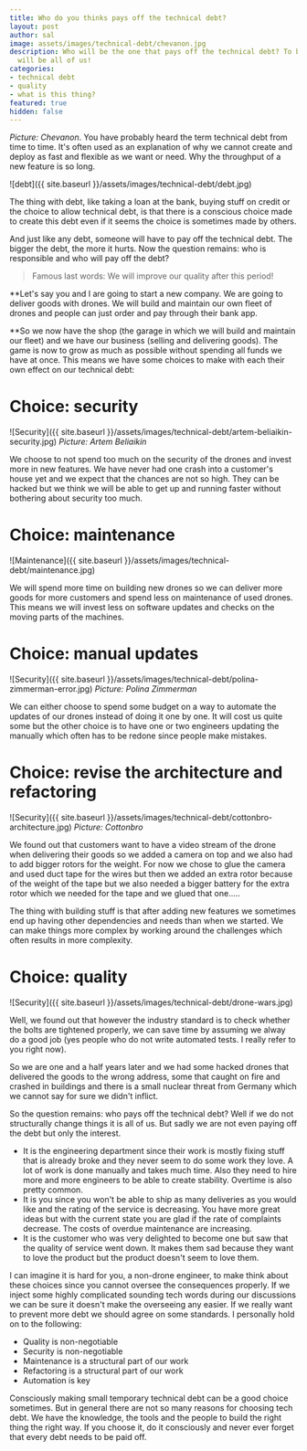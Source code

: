 ```yaml
---
title: Who do you thinks pays off the technical debt?
layout: post
author: sal
image: assets/images/technical-debt/chevanon.jpg
description: Who will be the one that pays off the technical debt? To be honest it
  will be all of us!
categories:
- technical debt
- quality
- what is this thing?
featured: true
hidden: false
---
```


*Picture: Chevanon*.
You have probably heard the term technical debt from time to time. It's often used as an explanation of why we cannot create and deploy as fast and flexible as we want or need. Why the throughput of a new feature is so long.

![debt]({{ site.baseurl }}/assets/images/technical-debt/debt.jpg)

The thing with debt, like taking a loan at the bank, buying stuff on credit or the choice to allow technical debt, is that there is a conscious choice made to create this debt even if it seems the choice is sometimes made by others.

And just like any debt, someone will have to pay off the technical debt. The bigger the debt, the more it hurts. Now the question remains: who is responsible and who will pay off the debt?

> Famous last words: We will improve our quality after this period!

**Let's say you and I are going to start a new company. We are going to deliver goods with drones. We will build and maintain our own fleet of drones and people can just order and pay through their bank app.

**So we now have the shop (the garage in which we will build and maintain our fleet) and we have our business (selling and delivering goods). The game is now to grow as much as possible without spending all funds we have at once. This means we have some choices to make with each their own effect on our technical debt:

# Choice: security

![Security]({{ site.baseurl }}/assets/images/technical-debt/artem-beliaikin-security.jpg)
*Picture: Artem Beliaikin*

We choose to not spend too much on the security of the drones and invest more in new features. We have never had one crash into a customer's house yet and we expect that the chances are not so high. They can be hacked but we think we will be able to get up and running faster without bothering about security too much.

# Choice: maintenance

![Maintenance]({{ site.baseurl }}/assets/images/technical-debt/maintenance.jpg)

We will spend more time on building new drones so we can deliver more goods for more customers and spend less on maintenance of used drones. This means we will invest less on software updates and checks on the moving parts of the machines.

# Choice: manual updates

![Security]({{ site.baseurl }}/assets/images/technical-debt/polina-zimmerman-error.jpg)
*Picture: Polina Zimmerman*

We can either choose to spend some budget on a way to automate the updates of our drones instead of doing it one by one. It will cost us quite some but the other choice is to have one or two engineers updating the manually which often has to be redone since people make mistakes.

# Choice: revise the architecture and refactoring

![Security]({{ site.baseurl }}/assets/images/technical-debt/cottonbro-architecture.jpg)
*Picture: Cottonbro*

We found out that customers want to have a video stream of the drone when delivering their goods so we added a camera on top and we also had to add bigger rotors for the weight. For now we chose to glue the camera and used duct tape for the wires but then we added an extra rotor because of the weight of the tape but we also needed a bigger battery for the extra rotor which we needed for the tape and we glued that one…..

The thing with building stuff is that after adding new features we sometimes end up having other dependencies and needs than when we started. We can make things more complex by working around the challenges which often results in more complexity.

# Choice: quality

![Security]({{ site.baseurl }}/assets/images/technical-debt/drone-wars.jpg)

Well, we found out that however the industry standard is to check whether the bolts are tightened properly, we can save time by assuming we alway do a good job (yes people who do not write automated tests. I really refer to you right now).

So we are one and a half years later and we had some hacked drones that delivered the goods to the wrong address, some that caught on fire and crashed in buildings and there is a small nuclear threat from Germany which we cannot say for sure we didn't inflict.

So the question remains: who pays off the technical debt?
Well if we do not structurally change things it is all of us. But sadly we are not even paying off the debt but only the interest.

* It is the engineering department since their work is mostly fixing stuff that is already broke and they never seem to do some work they love. A lot of work is done manually and takes much time. Also they need to hire more and more engineers to be able to create stability. Overtime is also pretty common.
* It is you since you won't be able to ship as many deliveries as you would like and the rating of the service is decreasing. You have more great ideas but with the current state you are glad if the rate of complaints decrease. The costs of overdue maintenance are increasing.
* It is the customer who was very delighted to become one but saw that the quality of service went down. It makes them sad because they want to love the product but the product doesn't seem to love them.


I can imagine it is hard for you, a non-drone engineer, to make think about these choices since you cannot oversee the consequences properly. If we inject some highly complicated sounding tech words during our discussions we can be sure it doesn't make the overseeing any easier. If we really want to prevent more debt we should agree on some standards. I personally hold on to the following:

* Quality is non-negotiable
* Security is non-negotiable
* Maintenance is a structural part of our work
* Refactoring is a structural part of our work
* Automation is key

Consciously making small temporary technical debt can be a good choice sometimes. But in general there are not so many reasons for choosing tech debt. We have the knowledge, the tools and the people to build the right thing the right way. If you choose it, do it consciously and never ever forget that every debt needs to be paid off.
